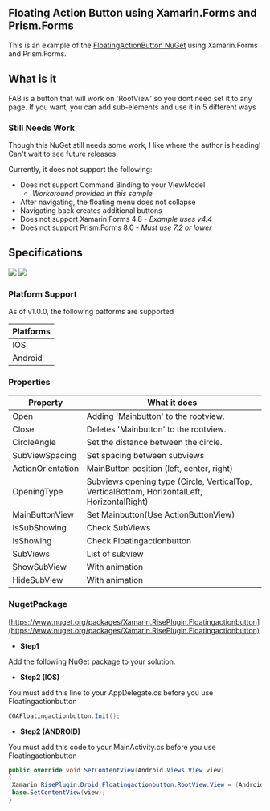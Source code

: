 ## Floating Action Button using Xamarin.Forms and Prism.Forms

This is an example of the [FloatingActionButton NuGet](https://github.com/cemozguraA/Xamarin.RisePlugin.Floatingactionbutton) using Xamarin.Forms and Prism.Forms.

## What is it
FAB is a button that will work on 'RootView' so you dont need set it to any page. If you want, you can add sub-elements and use it in 5 different ways

### Still Needs Work
Though this NuGet still needs some work, I like where the author is heading!  Can't wait to see future releases.

Currently, it does not support the following:
* Does not support Command Binding to your ViewModel
  * _Workaround provided in this sample_
* After navigating, the floating menu does not collapse
* Navigating back creates additional buttons
* Does not support Xamarin.Forms 4.8 - _Example uses v4.4_
* Does not support Prism.Forms 8.0 - _Must use 7.2 or lower_

## Specifications
![](https://github.com/cemozguraA/Xamarin.RisePlugin.Floatingactionbutton/blob/master/Images/CircleDroidGroup.gif?raw=true)
![](https://github.com/cemozguraA/Xamarin.RisePlugin.Floatingactionbutton/blob/master/Images/VerticalHorizDroid.gif?raw=true)


### Platform Support
As of v1.0.0, the following patforms are supported

| Platforms  | 
| ------------- | 
| IOS  | 
| Android  | 

### Properties
| Property  | What it does |
| ------------- | ------------|
| Open  | Adding 'Mainbutton' to the rootview. |
| Close  | Deletes 'Mainbutton' to the rootview. |
| CircleAngle  | Set the distance between the circle. |
| SubViewSpacing  | Set spacing between subviews |
| ActionOrientation  | MainButton position (left, center, right)|
| OpeningType  | Subviews opening type (Circle, VerticalTop, VerticalBottom, HorizontalLeft, HorizontalRight)|
| MainButtonView  | Set Mainbutton(Use ActionButtonView)|
| IsSubShowing  | Check SubViews|
| IsShowing  | Check Floatingactionbutton|
| SubViews  | List of subview |
| ShowSubView  | With animation |
| HideSubView  | With animation |

### NugetPackage
[https://www.nuget.org/packages/Xamarin.RisePlugin.Floatingactionbutton](https://www.nuget.org/packages/Xamarin.RisePlugin.Floatingactionbutton)
- **Step1**

Add the following NuGet package to your solution.
- **Step2 (IOS)**

You must add this line to your AppDelegate.cs before you use Floatingactionbutton
 ```csharp
COAFloatingactionbutton.Init();
```
- **Step2 (ANDROID)**

You must add this code to your MainActivity.cs before you use Floatingactionbutton
 ```csharp
public override void SetContentView(Android.Views.View view)
{
  Xamarin.RisePlugin.Droid.Floatingactionbutton.RootView.View = (Android.Widget.RelativeLayout)view;
  base.SetContentView(view);
}
```



